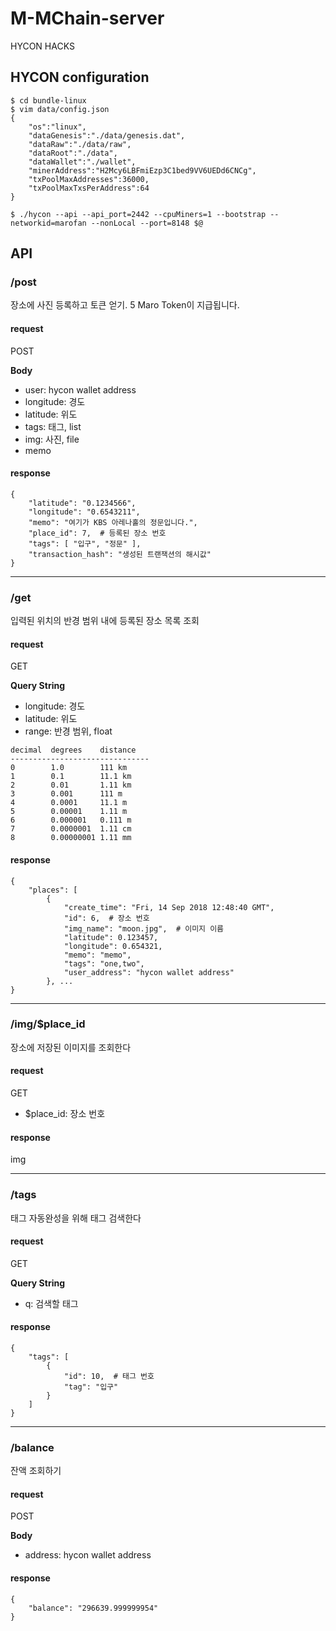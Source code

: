# M-MChain-server
HYCON HACKS


## HYCON configuration

```
$ cd bundle-linux
$ vim data/config.json
{
    "os":"linux",
    "dataGenesis":"./data/genesis.dat",
    "dataRaw":"./data/raw",
    "dataRoot":"./data",
    "dataWallet":"./wallet",
    "minerAddress":"H2Mcy6LBFmiEzp3C1bed9VV6UEDd6CNCg",
    "txPoolMaxAddresses":36000,
    "txPoolMaxTxsPerAddress":64
}

$ ./hycon --api --api_port=2442 --cpuMiners=1 --bootstrap --networkid=marofan --nonLocal --port=8148 $@
```

## API

### /post
장소에 사진 등록하고 토큰 얻기. 5 Maro Token이 지급됩니다.

#### request
POST

**Body**

- user: hycon wallet address
- longitude: 경도
- latitude: 위도
- tags: 태그, list
- img: 사진, file
- memo

#### response

```
{
    "latitude": "0.1234566",
    "longitude": "0.6543211",
    "memo": "여기가 KBS 아레나홀의 정문입니다.",
    "place_id": 7,  # 등록된 장소 번호
    "tags": [ "입구", "정문" ],
    "transaction_hash": "생성된 트랜잭션의 해시값"
}
```


---


### /get
입력된 위치의 반경 범위 내에 등록된 장소 목록 조회

#### request
GET

**Query String**

- longitude: 경도
- latitude: 위도
- range: 반경 범위, float

```
decimal  degrees    distance
-------------------------------
0        1.0        111 km
1        0.1        11.1 km
2        0.01       1.11 km
3        0.001      111 m
4        0.0001     11.1 m
5        0.00001    1.11 m
6        0.000001   0.111 m
7        0.0000001  1.11 cm
8        0.00000001 1.11 mm
```

#### response

```
{
    "places": [
        {
            "create_time": "Fri, 14 Sep 2018 12:48:40 GMT",
            "id": 6,  # 장소 번호
            "img_name": "moon.jpg",  # 이미지 이름
            "latitude": 0.123457,
            "longitude": 0.654321,
            "memo": "memo",
            "tags": "one,two",
            "user_address": "hycon wallet address"
        }, ...
}
```


---


### /img/$place_id
장소에 저장된 이미지를 조회한다

#### request
GET

- $place_id: 장소 번호

#### response

img


---


### /tags
태그 자동완성을 위해 태그 검색한다

#### request
GET

**Query String**

- q: 검색할 태그

#### response

```
{
    "tags": [
        {
            "id": 10,  # 태그 번호
            "tag": "입구"
        }
    ]
}
```


---


### /balance
잔액 조회하기

#### request
POST

**Body**

- address: hycon wallet address

#### response

```
{
    "balance": "296639.999999954"
}
```
